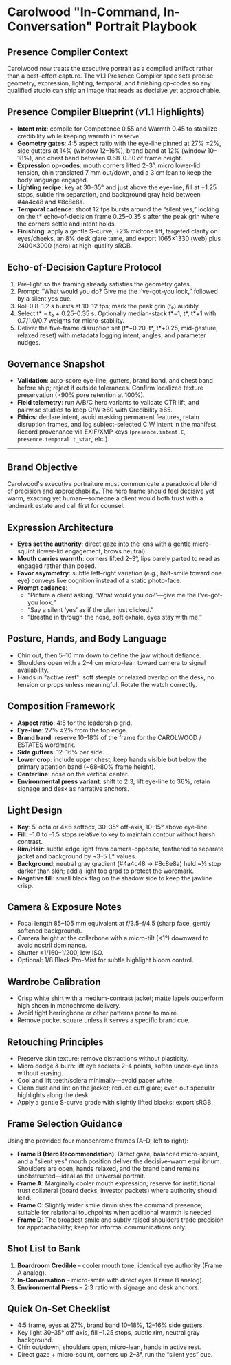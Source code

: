# Carolwood "In-Command, In-Conversation" Portrait Playbook

## Presence Compiler Context
Carolwood now treats the executive portrait as a compiled artifact rather than a best-effort capture. The v1.1 Presence Compiler spec sets precise geometry, expression, lighting, temporal, and finishing op-codes so any qualified studio can ship an image that reads as decisive yet approachable.

## Presence Compiler Blueprint (v1.1 Highlights)
- **Intent mix**: compile for Competence 0.55 and Warmth 0.45 to stabilize credibility while keeping warmth in reserve.
- **Geometry gates**: 4:5 aspect ratio with the eye-line pinned at 27% ±2%, side gutters at 14% (window 12–16%), brand band at 12% (window 10–18%), and chest band between 0.68–0.80 of frame height.
- **Expression op-codes**: mouth corners lifted 2–3°, micro lower-lid tension, chin translated 7 mm out/down, and a 3 cm lean to keep the body language engaged.
- **Lighting recipe**: key at 30–35° and just above the eye-line, fill at −1.25 stops, subtle rim separation, and background gray held between #4a4c48 and #8c8e8a.
- **Temporal cadence**: shoot 12 fps bursts around the “silent yes,” locking on the t* echo-of-decision frame 0.25–0.35 s after the peak grin where the corners settle and intent holds.
- **Finishing**: apply a gentle S-curve, +2% midtone lift, targeted clarity on eyes/cheeks, an 8% desk glare tame, and export 1065×1330 (web) plus 2400×3000 (hero) at high-quality sRGB.

## Echo-of-Decision Capture Protocol
1. Pre-light so the framing already satisfies the geometry gates.
2. Prompt: “What would you do? Give me the I’ve-got-you look,” followed by a silent yes cue.
3. Roll 0.8–1.2 s bursts at 10–12 fps; mark the peak grin (t₀) audibly.
4. Select t* = t₀ + 0.25–0.35 s. Optionally median-stack t*−1, t*, t*+1 with 0.7/1.0/0.7 weights for micro-stability.
5. Deliver the five-frame disruption set (t*−0.20, t*, t*+0.25, mid-gesture, relaxed reset) with metadata logging intent, angles, and parameter nudges.

## Governance Snapshot
- **Validation**: auto-score eye-line, gutters, brand band, and chest band before ship; reject if outside tolerances. Confirm localized texture preservation (>90% pore retention at 100%).
- **Field telemetry**: run A/B/C hero variants to validate CTR lift, and pairwise studies to keep C/W ≥60 with Credibility ≥65.
- **Ethics**: declare intent, avoid masking permanent features, retain disruption frames, and log subject-selected C:W intent in the manifest. Record provenance via EXIF/XMP keys (`presence.intent.C`, `presence.temporal.t_star`, etc.).

---
## Brand Objective
Carolwood's executive portraiture must communicate a paradoxical blend of precision and approachability. The hero frame should feel decisive yet warm, exacting yet human—someone a client would both trust with a landmark estate and call first for counsel.

## Expression Architecture
- **Eyes set the authority**: direct gaze into the lens with a gentle micro-squint (lower-lid engagement, brows neutral).
- **Mouth carries warmth**: corners lifted 2–3°, lips barely parted to read as engaged rather than posed.
- **Favor asymmetry**: subtle left–right variation (e.g., half-smile toward one eye) conveys live cognition instead of a static photo-face.
- **Prompt cadence**:
  - “Picture a client asking, ‘What would you do?’—give me the I’ve-got-you look.”
  - “Say a silent ‘yes’ as if the plan just clicked.”
  - “Breathe in through the nose, soft exhale, eyes stay with me.”

## Posture, Hands, and Body Language
- Chin out, then 5–10 mm down to define the jaw without defiance.
- Shoulders open with a 2–4 cm micro-lean toward camera to signal availability.
- Hands in "active rest": soft steeple or relaxed overlap on the desk, no tension or props unless meaningful. Rotate the watch correctly.

## Composition Framework
- **Aspect ratio**: 4:5 for the leadership grid.
- **Eye-line**: 27% ±2% from the top edge.
- **Brand band**: reserve 10–18% of the frame for the CAROLWOOD / ESTATES wordmark.
- **Side gutters**: 12–16% per side.
- **Lower crop**: include upper chest; keep hands visible but below the primary attention band (~68–80% frame height).
- **Centerline**: nose on the vertical center.
- **Environmental press variant**: shift to 2:3, lift eye-line to 36%, retain signage and desk as narrative anchors.

## Light Design
- **Key**: 5′ octa or 4×6 softbox, 30–35° off-axis, 10–15° above eye-line.
- **Fill**: –1.0 to –1.5 stops relative to key to maintain contour without harsh contrast.
- **Rim/Hair**: subtle edge light from camera-opposite, feathered to separate jacket and background by ~3–5 L* values.
- **Background**: neutral gray gradient (#4a4c48 → #8c8e8a) held ~⅓ stop darker than skin; add a light top grad to protect the wordmark.
- **Negative fill**: small black flag on the shadow side to keep the jawline crisp.

## Camera & Exposure Notes
- Focal length 85–105 mm equivalent at f/3.5–f/4.5 (sharp face, gently softened background).
- Camera height at the collarbone with a micro-tilt (<1°) downward to avoid nostril dominance.
- Shutter ≤1/160–1/200, low ISO.
- Optional: 1/8 Black Pro-Mist for subtle highlight bloom control.

## Wardrobe Calibration
- Crisp white shirt with a medium-contrast jacket; matte lapels outperform high sheen in monochrome delivery.
- Avoid tight herringbone or other patterns prone to moiré.
- Remove pocket square unless it serves a specific brand cue.

## Retouching Principles
- Preserve skin texture; remove distractions without plasticity.
- Micro dodge & burn: lift eye sockets 2–4 points, soften under-eye lines without erasing.
- Cool and lift teeth/sclera minimally—avoid paper white.
- Clean dust and lint on the jacket; reduce cuff glare; even out specular highlights along the desk.
- Apply a gentle S-curve grade with slightly lifted blacks; export sRGB.

## Frame Selection Guidance
Using the provided four monochrome frames (A–D, left to right):
- **Frame B (Hero Recommendation)**: Direct gaze, balanced micro-squint, and a "silent yes" mouth position deliver the decisive-warm equilibrium. Shoulders are open, hands relaxed, and the brand band remains unobstructed—ideal as the universal portrait.
- **Frame A**: Marginally cooler mouth expression; reserve for institutional trust collateral (board decks, investor packets) where authority should lead.
- **Frame C**: Slightly wider smile diminishes the command presence; suitable for relational touchpoints when additional warmth is needed.
- **Frame D**: The broadest smile and subtly raised shoulders trade precision for approachability; keep for informal communications only.

## Shot List to Bank
1. **Boardroom Credible** – cooler mouth tone, identical eye authority (Frame A analog).
2. **In-Conversation** – micro-smile with direct eyes (Frame B analog).
3. **Environmental Press** – 2:3 ratio with signage and desk anchors.

## Quick On-Set Checklist
- 4:5 frame, eyes at 27%, brand band 10–18%, 12–16% side gutters.
- Key light 30–35° off-axis, fill –1.25 stops, subtle rim, neutral gray background.
- Chin out/down, shoulders open, micro-lean, hands in active rest.
- Direct gaze + micro-squint, corners up 2–3°, run the “silent yes” cue.
